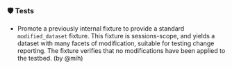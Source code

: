 ### 🛡 Tests

- Promote a previously internal fixture to provide a standard
  `modified_dataset` fixture. This fixture is sessions-scope, and
  yields a dataset with many facets of modification, suitable for
  testing change reporting. The fixture verifies that no
  modifications have been applied to the testbed. (by @mih)
